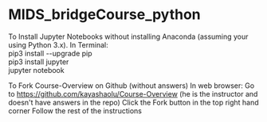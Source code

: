 # MIDS_bridgeCourse_python

To Install Jupyter Notebooks without installing Anaconda (assuming your using Python 3.x). 
In Terminal:  
pip3 install --upgrade pip  
pip3 install jupyter  
jupyter notebook 

To Fork Course-Overview on Github (without answers)
In web browser:
Go to https://github.com/kayashaolu/Course-Overview (he is the instructor and doesn't have answers in the repo)
Click the Fork button in the top right hand corner
Follow the rest of the instructions

